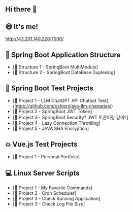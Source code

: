## Hi there 👋

<!--
**oshion/oshion** is a ✨ _special_ ✨ repository because its `README.md` (this file) appears on your GitHub profile.

Here are some ideas to get you started:

- 🔭 I’m currently working on ...
- 🌱 I’m currently learning ...
- 👯 I’m looking to collaborate on ...
- 🤔 I’m looking for help with ...
- 💬 Ask me about ...
- 📫 How to reach me: ...
- 😄 Pronouns: ...
- ⚡ Fun fact: ...
-->

## 😄 It's me!
http://43.201.140.228:7000/

## 🚀 Spring Boot Application Structure
- [🔗 Structure 1 - SpringBoot MultiModule]
- [🔗 Structure 2 - SpringBoot DataBase Duplexing]

## 🌟 Spring Boot Test Projects
- [🔗 Project 1 - LLM ChatGPT API Chatbot Test] (https://github.com/oshion/java-llm-chatgptapi)
- [🔗 Project 2 - SpringBoot JWT Token]
- [🔗 Project 3 - SpringBoot Security? JWT 토큰이랑 같이?]
- [🔗 Project 4 - Lazy Connection Throttling]
- [🔗 Project 5 - JAVA SHA Encryption]


## 💥 Vue.js Test Projects
- [🔗 Project 1 - Personal Portfolio]

## 💻 Linux Server Scripts
- [🔗 Project 1 - My Favorite Commands]
- [🔗 Project 2 - Cron Scheduler]
- [🔗 Project 3 - Check Running Application]
- [🔗 Project 3 - Check Log File Size]
